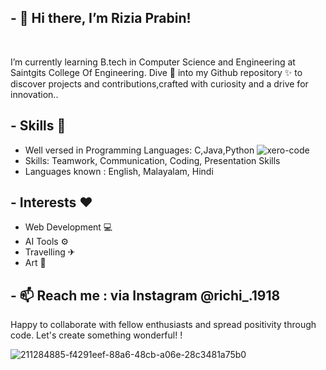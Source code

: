 ## - 👋  Hi there, I’m Rizia Prabin!

<div><br class="Apple-interchange-newline">
  
  I’m currently learning B.tech in Computer Science and Engineering at Saintgits College Of Engineering. 
  Dive 🦈 into my Github repository ✨ to discover projects and contributions,crafted with curiosity and a drive for innovation..
          
## - Skills 🙌

* Well versed in Programming Languages: C,Java,Python            ![xero-code](https://github.com/RiziaPrabin/RiziaPrabin/assets/160464556/f58fa1bd-7435-4619-8cec-57aabb6ed2de)
* Skills: Teamwork, Communication, Coding, Presentation Skills
* Languages known : English, Malayalam, Hindi

## - Interests ❤️

* Web Development 💻
* AI Tools ⚙
* Travelling ✈
* Art 🎨

## - 📫 Reach me : via Instagram @richi_.1918

Happy to collaborate with fellow enthusiasts and spread positivity through code.
Let's create something wonderful! !</div>



![211284885-f4291eef-88a6-48cb-a06e-28c3481a75b0](https://github.com/RiziaPrabin/RiziaPrabin/assets/160464556/b9010da3-0ed2-4385-b349-68faf376a879)



